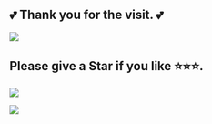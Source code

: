 ##  💕 Thank you for the visit.  💕
![](http://profile-counter.glitch.me/chaos-zhu/count.svg)
<!-- 部署状态
![deploy](https://github.com/chaos-zhu/chaos-zhu-vuepress/workflows/deploy/badge.svg?branch=master&event=push) 
-->

<!-- 语言统计.  
<p>
  <a href="https://github.com/chaos-zhu/easynode">
    <img align="center" src="https://github-readme-stats.anuraghazra1.vercel.app/api/top-langs/?username=chaos-zhu&langs_count=10&layout=compact&theme=material-palenight" />
  </a>
</p>
-->

## Please give a Star if you like ⭐⭐⭐.
<p>
  <a href="https://github.com/chaos-zhu/easynode">
    <img align="center" src="https://github-readme-stats.anuraghazra1.vercel.app/api/pin/?username=chaos-zhu&repo=easynode&theme=material-palenight" />
  </a>
</p>


[![](https://activity-graph.herokuapp.com/graph?username=chaos-zhu&theme=github)](https://activity-graph.herokuapp.com/graph?username=chaos-zhu&theme=github)


<!-- - 🌱 I’m currently learning [vue3.0](https://github.com/chaos-zhu/vue3-todolist) & CI -->
<!-- - 🤔  3 Years of experiences working with <font color=#020>Web</font>
- 📫 My blog: [https://zhulijun.club](https://zhulijun.club) -->

<!--  ![chaos-zhu's github stats](https://github-readme-stats.vercel.app/api/top-langs/?username=chaos-zhu&show_icons=true&theme=gruvbox&layout=compact)
 -->

<!--
<img alt="mysql" src="https://img.shields.io/badge/-MySQL-F05032?style=flat-square&logo=mysql&logoColor=white" />
<img alt="java" src="https://img.shields.io/badge/-Java-E34A86?style=flat-square&logo=java&logoColor=white" />
<img alt="go" src="https://img.shields.io/badge/-Golang-007ACC?style=flat-square&logo=go&logoColor=white" />
<img alt="kotlin" src="https://img.shields.io/badge/-Kotlin-007ACC?style=flat-square&logo=kotlin&logoColor=white" />
<img alt="python" src="https://img.shields.io/badge/-Python-E34A86?style=flat-square&logo=python&logoColor=white" />
<img alt="android" src="https://img.shields.io/badge/-Android-F05032?style=flat-square&logo=android&logoColor=white" />
<img alt="flutter" src="https://img.shields.io/badge/-Flutter-E34A86?style=flat-square&logo=flutter&logoColor=white" />
<img alt="spring" src="https://img.shields.io/badge/-Spring-E34A86?style=flat-square&logo=spring&logoColor=white" />
<img alt="springboot" src="https://img.shields.io/badge/-SpringBoot-E34A86?style=flat-square&logo=springboot&logoColor=white" />
<img alt="sqlite" src="https://img.shields.io/badge/-SQLite-E34A86?style=flat-square&logo=sqlite&logoColor=white" />
<img alt="mariadb" src="https://img.shields.io/badge/-MariaDB-E34A86?style=flat-square&logo=mariadb&logoColor=white" />
<img alt="manjaro" src="https://img.shields.io/badge/-Manjaro-E34A86?style=flat-square&logo=manjaro&logoColor=white" />
<img alt="macos" src="https://img.shields.io/badge/-macOS-E34A86?style=flat-square&logo=macos&logoColor=white" />
<img alt="windows" src="https://img.shields.io/badge/-Windows-E34A86?style=flat-square&logo=windows&logoColor=white" />
<img alt="apache" src="https://img.shields.io/badge/-Apache-E34A86?style=flat-square&logo=apache&logoColor=white" />
<img alt="synology" src="https://img.shields.io/badge/-Synology-E34A86?style=flat-square&logo=synology&logoColor=white" />
<p>
  <img alt="React" src="https://img.shields.io/badge/-React-45b8d8?style=flat-square&logo=react&logoColor=white" />
  <img alt="ReactNative" src="https://img.shields.io/badge/-ReactNative-45b8d8?style=flat-square&logo=reactnative&logoColor=white" />
  <img alt="Docker" src="https://img.shields.io/badge/-Docker-46a2f1?style=flat-square&logo=docker&logoColor=white" />
  <img alt="git" src="https://img.shields.io/badge/-Git-F05032?style=flat-square&logo=git&logoColor=white" />
  <img alt="npm" src="https://img.shields.io/badge/-NPM-CB3837?style=flat-square&logo=npm&logoColor=white" />
  <img alt="html5" src="https://img.shields.io/badge/-HTML5-E34F26?style=flat-square&logo=html5&logoColor=white" />
  <img alt="javascript" src="https://img.shields.io/badge/-JavaScript-F05032?style=flat-square&logo=javascript&logoColor=white" />
  <img alt="typescript" src="https://img.shields.io/badge/-TypeScript-007ACC?style=flat-square&logo=typescript&logoColor=white" />
  <img alt="nginx" src="https://img.shields.io/badge/-Nginx-E34A86?style=flat-square&logo=nginx&logoColor=white" />
  <img alt="markdown" src="https://img.shields.io/badge/-Markdown-E34A86?style=flat-square&logo=markdown&logoColor=white" />
  <img alt="linux" src="https://img.shields.io/badge/-Linux-E34A86?style=flat-square&logo=linux&logoColor=white" />
  <img alt="centos" src="https://img.shields.io/badge/-CentOS-E34A86?style=flat-square&logo=centos&logoColor=white" />
  <img alt="ubuntu" src="https://img.shields.io/badge/-Ubuntu-E34A86?style=flat-square&logo=ubuntu&logoColor=white" />
  <img alt="debian" src="https://img.shields.io/badge/-Debian-E34A86?style=flat-square&logo=debian&logoColor=white" />
  <img alt="jenkins" src="https://img.shields.io/badge/-Jenkins-E34A86?style=flat-square&logo=jenkins&logoColor=white" />
</p>
 -->
